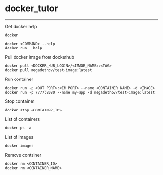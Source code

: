 # docker_tutor
<hr>

Get docker help
````
docker
````
````
docker <COMMAND> --help
docker run --help
````
Pull docker image from dockerhub
````
docker pull <DOCKER_HUB_LOGIN>/<IMAGE_NAME>:<TAG>
docker pull megadethov/test-image:latest
````
Run container
````
docker run -p <OUT_PORT>:<IN_PORT> --name <CONTAINER_NAME> -d <IMAGE>
docker run -p 7777:8080 --name my-app -d megadethov/test-image:latest
````
Stop container
````
docker stop <CONTAINER_ID>
````
List of containers
````
docker ps -a
````
List of images
````
docker images
````
Remove container
````
docker rm <CONTAINER_ID>
docker rm <CONTAINER_NAME>
````

